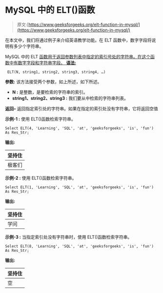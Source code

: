 # MySQL 中的 ELT()函数

> 原文:[https://www.geeksforgeeks.org/elt-function-in-mysql/](https://www.geeksforgeeks.org/elt-function-in-mysql/)

在本文中，我们将通过例子来介绍英语教学功能。在 ELT 函数中，数字字段将说明有多少个字符串。

MySQL 中的 ELT [函数用于返回参数列表中指定的索引号处的字符串。在这个函数中有数字字段和字符串字段。
**语法:**](https://www.geeksforgeeks.org/sql-functions-aggregate-scalar-functions/)

```
 ELT(N, string1, string2, string3, string4, …)

```

**参数:**
该方法接受两个参数，如上所述，如下所述。

*   **N :** 是整数，是要检索的字符串的索引。
*   **string1、string2、string3 :** 我们要从中检索的字符串列表。

**返回–**
返回指定索引处的字符串。如果在指定的索引处没有字符串，它将返回空值

**示例-1 :**
使用 ELT()函数检索字符串。

```
Select ELT(4, 'Learning', 'SQL', 'at', 'geeksforgeeks', 'is', 'fun') 
As Res_Str;

```

**输出:**

| 坚持住 |
| --- |
| 极客们 |

**示例-2 :**
使用 ELT()函数检索字符串。

```
Select ELT(1, 'Learning', 'SQL', 'at', 'geeksforgeeks', 'is', 'fun') 
As Res_Str;

```

**输出:**

| 坚持住 |
| --- |
| 学问 |

**示例-3 :**
当指定索引处没有字符串时，使用 ELT()函数检索字符串。

```
Select ELT(8, 'Learning', 'SQL', 'at', 'geeksforgeeks', 'is', 'fun') 
As Res_Str;

```

**输出:**

| 坚持住 |
| --- |
| 空 |